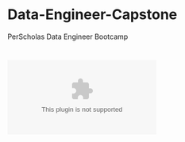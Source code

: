 # Data-Engineer-Capstone
PerScholas Data Engineer Bootcamp
#
!["ReadME Capstone-Requirements"](https://github.com/iMrsRoy/Data-Engineer-Capstone/blob/5ac3a6a7c0c3d0f4df1bdb6932348abc1a11293b/ROY-DE-Capstone-Requirements.docx)


